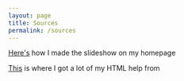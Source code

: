 ```yaml
---
layout: page
title: Sources
permalink: /sources
---
```


[Here's](https://www.youtube.com/watch?v=iOXHFvFpimg) how I made the slideshow on my homepage

[This](https://www.w3schools.com/html/) is where I got a lot of my HTML help from
